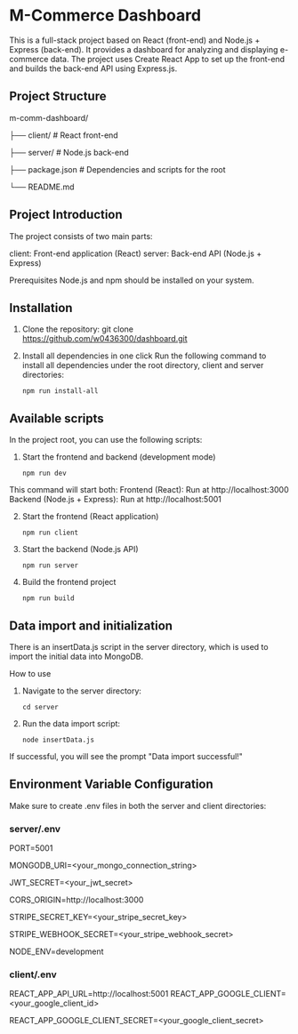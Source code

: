 # M-Commerce Dashboard
This is a full-stack project based on React (front-end) and Node.js + Express (back-end). It provides a dashboard for analyzing and displaying e-commerce data. The project uses Create React App to set up the front-end and builds the back-end API using Express.js.

## Project Structure
m-comm-dashboard/

├── client/           # React front-end

├── server/           # Node.js back-end

├── package.json      # Dependencies and scripts for the root

└── README.md    

## Project Introduction
The project consists of two main parts:

client: Front-end application (React)
server: Back-end API (Node.js + Express)

Prerequisites
Node.js and npm should be installed on your system.

## Installation
1. Clone the repository:
git clone https://github.com/w0436300/dashboard.git

2. Install all dependencies in one click
Run the following command to install all dependencies under the root directory, client and server directories:

     `npm run install-all`

## Available scripts
In the project root, you can use the following scripts:
1. Start the frontend and backend (development mode)
 
   `npm run dev`
  
This command will start both:
Frontend (React): Run at http://localhost:3000
Backend (Node.js + Express): Run at http://localhost:5001

2. Start the frontend (React application)
 
   `npm run client`
   
4. Start the backend (Node.js API)

    `npm run server`

6. Build the frontend project

     `npm run build`

## Data import and initialization
There is an insertData.js script in the server directory, which is used to import the initial data into MongoDB.

How to use
1. Navigate to the server directory:

    `cd server`
   
2. Run the data import script:
 
    `node insertData.js`

If successful, you will see the prompt "Data import successful!"
## Environment Variable Configuration
Make sure to create .env files in both the server and client directories:

### server/.env
PORT=5001

MONGODB_URI=<your_mongo_connection_string>

JWT_SECRET=<your_jwt_secret>

CORS_ORIGIN=http://localhost:3000

STRIPE_SECRET_KEY=<your_stripe_secret_key>

STRIPE_WEBHOOK_SECRET=<your_stripe_webhook_secret>

NODE_ENV=development

### client/.env

REACT_APP_API_URL=http://localhost:5001
REACT_APP_GOOGLE_CLIENT=<your_google_client_id>

REACT_APP_GOOGLE_CLIENT_SECRET=<your_google_client_secret>



